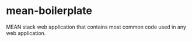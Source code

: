 # mean-boilerplate
MEAN stack web application that contains most common code used in any web application.
